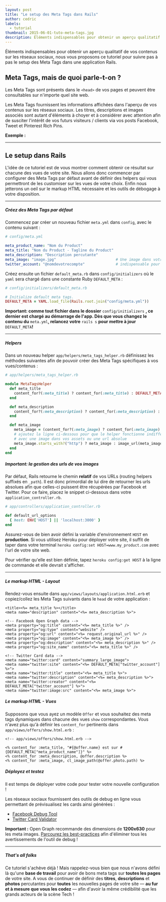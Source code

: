 ```yaml
---
layout: post
title: "Le setup des Meta Tags dans Rails"
author: cedric
labels:
  - tutorial
thumbnail: 2015-06-01-tuto-meta-tags.jpg
description: Éléments indispensables pour obtenir un aperçu qualitatif de vos contenus sur les réseaux sociaux, nous vous proposons ce tutoriel pour suivre pas à pas le setup des Meta Tags dans une application Rails.
---
```


Éléments indispensables pour obtenir un aperçu qualitatif de vos contenus sur les réseaux sociaux, nous vous proposons ce tutoriel pour suivre pas à pas le setup des Meta Tags dans une application Rails.

## Meta Tags, mais de quoi parle-t-on ?

Les Meta Tags sont présents dans le `<head>` de vos pages et peuvent être consultables sur n'importe quel site web.

Les Meta Tags fournissent les informations affichées dans l'aperçu de vos contenus sur les réseaux sociaux. Les titres, descriptions et images associés sont autant d'éléments à choyer et à considérer avec attention afin de susciter l'intérêt de vos futurs visiteurs / clients via vos posts Facebook, Tweet et Pinterest Rich Pins.

**Exemple :**

<div class="embed-fb">
  <div id="fb-root"></div><script>(function(d, s, id) {  var js, fjs = d.getElementsByTagName(s)[0];  if (d.getElementById(id)) return;  js = d.createElement(s); js.id = id;  js.src = "//connect.facebook.net/en_US/sdk.js#xfbml=1&version=v2.3";  fjs.parentNode.insertBefore(js, fjs);}(document, 'script', 'facebook-jssdk'));</script><div class="fb-post" data-href="https://www.facebook.com/lewagon/posts/589518731246729" data-width="500"><div class="fb-xfbml-parse-ignore"><blockquote cite="https://www.facebook.com/lewagon/posts/589518731246729"></blockquote></div></div>
</div>

<hr>

## Le setup dans Rails

L'idée de ce tutoriel est de vous montrer comment obtenir ce résultat sur chacune des vues de votre site. Nous allons donc commencer par configurer des Meta Tags par défaut avant de définir des helpers qui vous permettront de les customiser sur les vues de votre choix. Enfin nous jetterons un oeil sur le markup HTML nécessaire et les outils de débogage à votre disposition.

<hr>

##### **Créez des Meta Tags par défaut**

Commencez par créer un nouveau fichier `meta.yml` dans `config`, avec le contenu suivant :

```yaml
# config/meta.yml

meta_product_name: "Nom du Product"
meta_title: "Nom du Product - Tagline du Product"
meta_description: "Description percutante"
meta_image: "image.jpg"                           # Une image dans votre dossier app/assets/images/
twitter_account: "@nomdevotrecompte"              # indispensable pour les Twitter Cards
```

Créez ensuite un fichier `default_meta.rb` dans `config/initializers` où le `yaml` sera chargé dans une constante Ruby `DEFAULT_META` :

```ruby
# config/initializers/default_meta.rb

# Initialize default meta tags.
DEFAULT_META = YAML.load_file(Rails.root.join("config/meta.yml"))
```

**Important: comme tout fichier dans le dossier** `config/initializers` **, ce dernier est chargé au démarrage de l'app. Dès que vous changez le contenu du** `meta.yml`**, relancez votre** `rails s` **pour mettre à jour** `DEFAULT_META`**!**

<hr>

##### **Helpers**

Dans un nouveau helper `app/helpers/meta_tags_helper.rb` définissez les méthodes suivantes afin de pouvoir créer des Meta Tags spécifiques à vos vues/contenus :

```ruby
# app/helpers/meta_tags_helper.rb

module MetaTagsHelper
  def meta_title
    content_for?(:meta_title) ? content_for(:meta_title) : DEFAULT_META["meta_title"]
  end

  def meta_description
    content_for?(:meta_description) ? content_for(:meta_description) : DEFAULT_META["meta_description"]
  end

  def meta_image
    meta_image = (content_for?(:meta_image) ? content_for(:meta_image) : DEFAULT_META["meta_image"])
    # ajoutez la ligne ci-dessous pour que le helper fonctionne indifféremment
    # avec une image dans vos assets ou une url absolue
    meta_image.starts_with?("http") ? meta_image : image_url(meta_image)
  end
end
```

##### **Important: la gestion des urls de vos images**

Par défaut, Rails retourne le chemin **relatif** de vos URLs (routing helpers suffixés en `_path`). Il est donc primordial de lui dire de retourner les urls absolues afin que celles-ci puissent être récupérées par Facebook et Twitter. Pour ce faire, placez le snippet ci-dessous dans votre `application_controller.rb`.

```ruby
# app/controllers/application_controller.rb

def default_url_options
  { host: ENV['HOST'] || 'localhost:3000' }
end
```

Assurez-vous de bien avoir défini la variable d'environnement `HOST` en **production**.
Si vous utilisez Heroku pour déployer votre site, il suffit de taper dans votre terminal `heroku config:set HOST=www.my_product.com` avec l'url de votre site web.

Pour vérifier qu'elle est bien définie, tapez `heroku config:get HOST` à la ligne de commande et elle devrait s'afficher.

<hr>

##### **Le markup HTML - Layout**

Rendez-vous ensuite dans `app/views/layouts/application.html.erb` et copiez/collez les Meta Tags suivants dans le `head` de votre application :

```erb
<title><%= meta_title %></title>
<meta name="description" content="<%= meta_description %>">

<!-- Facebook Open Graph data -->
<meta property="og:title" content="<%= meta_title %>" />
<meta property="og:type" content="website" />
<meta property="og:url" content="<%= request.original_url %>" />
<meta property="og:image" content="<%= meta_image %>" />
<meta property="og:description" content="<%= meta_description %>" />
<meta property="og:site_name" content="<%= meta_title %>" />

<!-- Twitter Card data -->
<meta name="twitter:card" content="summary_large_image">
<meta name="twitter:site" content="<%= DEFAULT_META["twitter_account"] %>">
<meta name="twitter:title" content="<%= meta_title %>">
<meta name="twitter:description" content="<%= meta_description %>">
<meta name="twitter:creator" content="<%= DEFAULT_META["twitter_account"] %>">
<meta name="twitter:image:src" content="<%= meta_image %>">
```
##### **Le markup HTML - Vues**

Supposons que vous ayez un modèle `Offer` et vous souhaitez des meta tags dynamiques dans chacune des vues `show` correspondantes.
Vous n'avez plus qu'à définir les `content_for` pertinents dans `app/views/offers/show.html.erb` :

```erb
<!-- app/views/offers/show.html.erb -->

<% content_for :meta_title, "#{@offer.name} est sur #{DEFAULT_META["meta_product_name"]}" %>
<% content_for :meta_description, @offer.description %>
<% content_for :meta_image, cl_image_path(@offer.photo.path) %>
```

##### **Déployez et testez**

Il est temps de déployer votre code pour tester votre nouvelle configuration !

Les réseaux sociaux fournissent des outils de debug en ligne vous permettant de prévisualisez les cards ainsi générées :

- [Facebook Debug Tool](https://developers.facebook.com/tools/debug/)
- [Twitter Card Validator](https://cards-dev.twitter.com/validator)

**Important :** Open Graph recommande des dimensions de **1200x630** pour les meta images. [Parcourez les best-practices](https://developers.facebook.com/docs/sharing/best-practices) afin d'éliminer tous les avertissements de l'outil de debug !

<hr>

##### **That's all folks**
Ce tutoriel s'achève déjà ! Mais rappelez-vous bien que nous n'avons défini là qu'une **base de travail** pour avoir de bons meta tags sur **toutes les pages** de votre site.
A vous de continuer de définir des **titres**, **descriptions** et **photos** percutantes pour **toutes** les nouvelles pages de votre site — **au fur et à mesure que vous les codez** — afin d'avoir la même crédibilité que les grands acteurs de la scène Tech !

